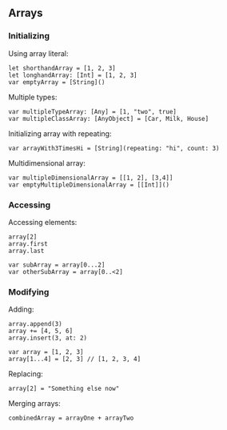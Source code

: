 ## Arrays

### Initializing

Using array literal:

    let shorthandArray = [1, 2, 3]
    let longhandArray: [Int] = [1, 2, 3]
    var emptyArray = [String]()


Multiple types:

    var multipleTypeArray: [Any] = [1, "two", true]
    var multipleClassArray: [AnyObject] = [Car, Milk, House]

Initializing array with repeating:

    var arrayWith3TimesHi = [String](repeating: "hi", count: 3)

Multidimensional array:

    var multipleDimensionalArray = [[1, 2], [3,4]]
    var emptyMultipleDimensionalArray = [[Int]]()

### Accessing

Accessing elements:

    array[2]
    array.first
    array.last

    var subArray = array[0...2]
    var otherSubArray = array[0..<2]

### Modifying

Adding:

    array.append(3)
    array += [4, 5, 6]
    array.insert(3, at: 2)

    var array = [1, 2, 3]
    array[1...4] = [2, 3] // [1, 2, 3, 4]

Replacing:

    array[2] = "Something else now"

Merging arrays:

    combinedArray = arrayOne + arrayTwo
